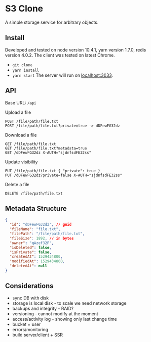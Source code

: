 # S3 Clone
A simple storage service for arbitrary objects.

## Install
Developed and tested on node version 10.4.1, yarn version 1.7.0, redis version 4.0.2.
The client was tested on latest Chrome.
* `git clone`
* `yarn install`
* `yarn start`
The server will run on [localhost:3033](http://localhost:3033/).

## API

Base URL: `/api`

Upload a file
```
POST /file/path/file.txt
POST /file/path/file.txt?private=true -> dDFewFG32dz
```

Download a file
```
GET /file/path/file.txt
GET /file/path/file.txt?metadata=true
GET /dDFewFG32dz X-AUTH="sjdnfsdFE32ss"
```

Update visibility
```
PUT /file/path/file.txt { "private": true }
PUT /dDFewFG32dz?private=false X-AUTH="sjdnfsdFE32ss"
```

Delete a file
```
DELETE /file/path/file.txt
```

## Metadata Structure
```json
{
  "id": "dDFewFG32dz", // guid
  "fileName": "file.txt",
  "filePath": "/file/path/file.txt",
  "fileSize": 1892, // in bytes
  "owner": "qAzef32F",
  "isDeleted": false,
  "isPrivate": false,
  "createdAt": 1529434800,
  "modifiedAt": 1529434800,
  "deletedAt": null
}
```

## Considerations
* sync DB with disk
* storage is local disk - to scale we need network storage
* backups and integrity - RAID?
* versioning - cannot modify at the moment
* access/activity log - showing only last change time
* bucket = user
* errors/monitoring
* build server/client + SSR
